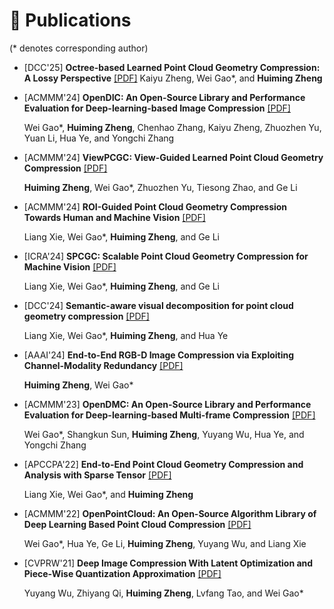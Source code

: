 
# 📝 Publications
(* denotes corresponding author)

- [DCC'25] **Octree-based Learned Point Cloud Geometry Compression: A Lossy Perspective** <a href='https://ieeexplore.ieee.org/abstract/document/10992564'><i class="fa fa-file-pdf"></i>[PDF]</a>
  Kaiyu Zheng, Wei Gao*, and **Huiming Zheng**
  <!-- [[PDF]](https://ieeexplore.ieee.org/abstract/document/10992564) -->

- [ACMMM'24] **OpenDIC: An Open-Source Library and Performance Evaluation for Deep-learning-based Image Compression** <a href='https://dl.acm.org/doi/10.1145/3664647.3685519'><i class="fa fa-file-pdf"></i>[PDF]</a>
  
  Wei Gao*, **Huiming Zheng**, Chenhao Zhang, Kaiyu Zheng, Zhuozhen Yu, Yuan Li, Hua Ye, and Yongchi Zhang
  <!-- [[PDF]](https://dl.acm.org/doi/10.1145/3664647.3685519) -->
  

- [ACMMM'24] **ViewPCGC: View-Guided Learned Point Cloud Geometry Compression** <a href='https://dl.acm.org/doi/10.1145/3664647.3681225'><i class="fa fa-file-pdf"></i>[PDF]</a>
  
  **Huiming Zheng**, Wei Gao*, Zhuozhen Yu, Tiesong Zhao, and Ge Li
<!-- [[PDF]](https://dl.acm.org/doi/10.1145/3664647.3681225) -->

- [ACMMM'24] **ROI-Guided Point Cloud Geometry Compression Towards Human and Machine Vision** <a href='https://dl.acm.org/doi/10.1145/3664647.3681301'><i class="fa fa-file-pdf"></i>[PDF]</a>
  
  Liang Xie, Wei Gao*, **Huiming Zheng**, and Ge Li
<!-- [[PDF]](https://dl.acm.org/doi/10.1145/3664647.3681301) -->

- [ICRA'24] **SPCGC: Scalable Point Cloud Geometry Compression for Machine Vision**
<a href='https://ieeexplore.ieee.org/abstract/document/10610894/'><i class="fa fa-file-pdf"></i>[PDF]</a>
  
  Liang Xie, Wei Gao*, **Huiming Zheng**, and Ge Li
<!-- [[PDF]](https://ieeexplore.ieee.org/abstract/document/10610894/) -->


- [DCC'24] **Semantic-aware visual decomposition for point cloud geometry compression**
<a href='https://ieeexplore.ieee.org/abstract/document/10533835/'><i class="fa fa-file-pdf"></i>[PDF]</a>
  
  Liang Xie, Wei Gao*, **Huiming Zheng**, and Hua Ye
<!-- [[PDF]](https://ieeexplore.ieee.org/abstract/document/10533835/) -->


- [AAAI'24] **End-to-End RGB-D Image Compression via Exploiting Channel-Modality Redundancy**
<a href='https://ojs.aaai.org/index.php/AAAI/article/view/28588'><i class="fa fa-file-pdf"></i>[PDF]</a>
  
  **Huiming Zheng**, Wei Gao*
<!-- [[PDF]](https://ojs.aaai.org/index.php/AAAI/article/view/28588) -->

- [ACMMM'23] **OpenDMC: An Open-Source Library and Performance Evaluation for Deep-learning-based Multi-frame Compression**
<a href='https://dl.acm.org/doi/abs/10.1145/3581783.3613464'><i class="fa fa-file-pdf"></i>[PDF]</a>
  
  Wei Gao*, Shangkun Sun, **Huiming Zheng**, Yuyang Wu, Hua Ye, and Yongchi Zhang
<!-- [[PDF]](https://dl.acm.org/doi/abs/10.1145/3581783.3613464) -->

- [APCCPA'22] **End-to-End Point Cloud Geometry Compression and Analysis with Sparse Tensor**
<a href='https://dl.acm.org/doi/abs/10.1145/3552457.3555726'><i class="fa fa-file-pdf"></i>[PDF]</a>
  
  Liang Xie, Wei Gao*, and **Huiming Zheng**
<!-- [[PDF]](https://dl.acm.org/doi/abs/10.1145/3552457.3555726) -->

- [ACMMM'22] **OpenPointCloud: An Open-Source Algorithm Library of Deep Learning Based Point Cloud Compression**
<a href='https://dl.acm.org/doi/abs/10.1145/3503161.3548545'><i class="fa fa-file-pdf"></i>[PDF]</a>

  Wei Gao*, Hua Ye, Ge Li, **Huiming Zheng**, Yuyang Wu, and Liang Xie
<!-- [[PDF]](https://dl.acm.org/doi/abs/10.1145/3503161.3548545) -->


- [CVPRW'21] **Deep Image Compression With Latent Optimization and Piece-Wise Quantization Approximation**
<a href='https://openaccess.thecvf.com/content/CVPR2021W/CLIC/papers/Wu_Deep_Image_Compression_With_Latent_Optimization_and_Piece-Wise_Quantization_Approximation_CVPRW_2021_paper.pdf'><i class="fa fa-file-pdf"></i>[PDF]</a>
  
  Yuyang Wu, Zhiyang Qi, **Huiming Zheng**, Lvfang Tao, and Wei Gao*
<!-- [[PDF]](https://openaccess.thecvf.com/content/CVPR2021W/CLIC/papers/Wu_Deep_Image_Compression_With_Latent_Optimization_and_Piece-Wise_Quantization_Approximation_CVPRW_2021_paper.pdf) -->



